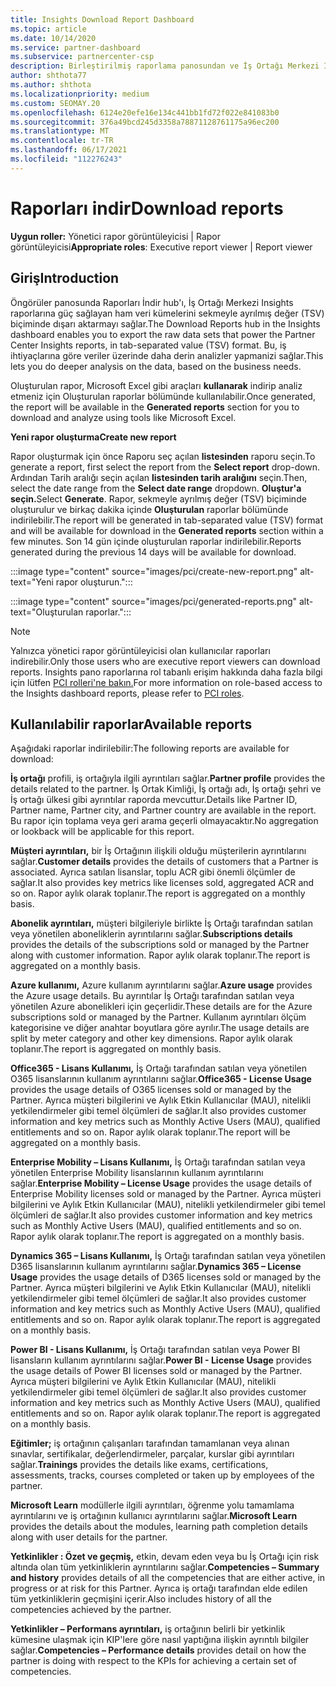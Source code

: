 ```yaml
---
title: Insights Download Report Dashboard
ms.topic: article
ms.date: 10/14/2020
ms.service: partner-dashboard
ms.subservice: partnercenter-csp
description: Birleştirilmiş raporlama panosundan ve İş Ortağı Merkezi Insights raporlarından verileri indirmeyi İş Ortağı Merkezi öğrenin.
author: shthota77
ms.author: shthota
ms.localizationpriority: medium
ms.custom: SEOMAY.20
ms.openlocfilehash: 6124e20efe16e134c441bb1fd72f022e841083b0
ms.sourcegitcommit: 376a49bcd245d3358a78871128761175a96ec200
ms.translationtype: MT
ms.contentlocale: tr-TR
ms.lasthandoff: 06/17/2021
ms.locfileid: "112276243"
---
```

# <a name="download-reports"></a><span data-ttu-id="b20b5-103">Raporları indir</span><span class="sxs-lookup"><span data-stu-id="b20b5-103">Download reports</span></span>

<span data-ttu-id="b20b5-104">**Uygun roller:** Yönetici rapor görüntüleyicisi | Rapor görüntüleyicisi</span><span class="sxs-lookup"><span data-stu-id="b20b5-104">**Appropriate roles**: Executive report viewer | Report viewer</span></span>

## <a name="introduction"></a><span data-ttu-id="b20b5-105">Giriş</span><span class="sxs-lookup"><span data-stu-id="b20b5-105">Introduction</span></span>

<span data-ttu-id="b20b5-106">Öngörüler panosunda Raporları İndir hub'ı, İş Ortağı Merkezi Insights raporlarına güç sağlayan ham veri kümelerini sekmeyle ayrılmış değer (TSV) biçiminde dışarı aktarmayı sağlar.</span><span class="sxs-lookup"><span data-stu-id="b20b5-106">The Download Reports hub in the Insights dashboard enables you to export the raw data sets that power the Partner Center Insights reports, in tab-separated value (TSV) format.</span></span> <span data-ttu-id="b20b5-107">Bu, iş ihtiyaçlarına göre veriler üzerinde daha derin analizler yapmanizi sağlar.</span><span class="sxs-lookup"><span data-stu-id="b20b5-107">This lets you do deeper analysis on the data, based on the business needs.</span></span>

<span data-ttu-id="b20b5-108">Oluşturulan rapor, Microsoft Excel gibi araçları **kullanarak** indirip analiz etmeniz için Oluşturulan raporlar bölümünde kullanılabilir.</span><span class="sxs-lookup"><span data-stu-id="b20b5-108">Once generated, the report  will be available in the **Generated reports** section for you to download and analyze using tools like Microsoft Excel.</span></span>

<span data-ttu-id="b20b5-109">**Yeni rapor oluşturma**</span><span class="sxs-lookup"><span data-stu-id="b20b5-109">**Create new report**</span></span>

<span data-ttu-id="b20b5-110">Rapor oluşturmak için önce Raporu seç açılan **listesinden** raporu seçin.</span><span class="sxs-lookup"><span data-stu-id="b20b5-110">To generate a report, first select the report from the **Select report** drop-down.</span></span> <span data-ttu-id="b20b5-111">Ardından Tarih aralığı seçin açılan **listesinden tarih aralığını** seçin.</span><span class="sxs-lookup"><span data-stu-id="b20b5-111">Then, select the date range from the **Select date range** dropdown.</span></span> <span data-ttu-id="b20b5-112">**Oluştur'a seçin.**</span><span class="sxs-lookup"><span data-stu-id="b20b5-112">Select **Generate**.</span></span> <span data-ttu-id="b20b5-113">Rapor, sekmeyle ayrılmış değer (TSV) biçiminde oluşturulur ve birkaç dakika içinde **Oluşturulan** raporlar bölümünde indirilebilir.</span><span class="sxs-lookup"><span data-stu-id="b20b5-113">The report will be generated in tab-separated value (TSV) format and will be available for download in the **Generated reports** section within a few minutes.</span></span> <span data-ttu-id="b20b5-114">Son 14 gün içinde oluşturulan raporlar indirilebilir.</span><span class="sxs-lookup"><span data-stu-id="b20b5-114">Reports generated during the previous 14 days will be available for download.</span></span>

:::image type="content" source="images/pci/create-new-report.png" alt-text="Yeni rapor oluşturun.":::

:::image type="content" source="images/pci/generated-reports.png" alt-text="Oluşturulan raporlar.":::

>[!NOTE] 
><span data-ttu-id="b20b5-117">Yalnızca yönetici rapor görüntüleyicisi olan kullanıcılar raporları indirebilir.</span><span class="sxs-lookup"><span data-stu-id="b20b5-117">Only those users who are executive report viewers can download reports.</span></span> <span data-ttu-id="b20b5-118">Insights pano raporlarına rol tabanlı erişim hakkında daha fazla bilgi için lütfen [PCI rolleri'ne bakın.](pci-roles.md)</span><span class="sxs-lookup"><span data-stu-id="b20b5-118">For more information on role-based access to the Insights dashboard reports, please refer to [PCI roles](pci-roles.md).</span></span> 

## <a name="available-reports"></a><span data-ttu-id="b20b5-119">Kullanılabilir raporlar</span><span class="sxs-lookup"><span data-stu-id="b20b5-119">Available reports</span></span>

<span data-ttu-id="b20b5-120">Aşağıdaki raporlar indirilebilir:</span><span class="sxs-lookup"><span data-stu-id="b20b5-120">The following reports are available for download:</span></span>

<span data-ttu-id="b20b5-121">**İş ortağı** profili, iş ortağıyla ilgili ayrıntıları sağlar.</span><span class="sxs-lookup"><span data-stu-id="b20b5-121">**Partner profile** provides the details related to the partner.</span></span> <span data-ttu-id="b20b5-122">İş Ortak Kimliği, İş ortağı adı, İş ortağı şehri ve İş ortağı ülkesi gibi ayrıntılar raporda mevcuttur.</span><span class="sxs-lookup"><span data-stu-id="b20b5-122">Details like Partner ID, Partner name, Partner city, and Partner country are available in the report.</span></span> <span data-ttu-id="b20b5-123">Bu rapor için toplama veya geri arama geçerli olmayacaktır.</span><span class="sxs-lookup"><span data-stu-id="b20b5-123">No aggregation or lookback will be applicable for this report.</span></span>

<span data-ttu-id="b20b5-124">**Müşteri ayrıntıları,** bir İş Ortağının ilişkili olduğu müşterilerin ayrıntılarını sağlar.</span><span class="sxs-lookup"><span data-stu-id="b20b5-124">**Customer details** provides the details of customers that a Partner is associated.</span></span> <span data-ttu-id="b20b5-125">Ayrıca satılan lisanslar, toplu ACR gibi önemli ölçümler de sağlar.</span><span class="sxs-lookup"><span data-stu-id="b20b5-125">It also provides key metrics like licenses sold, aggregated ACR and so on.</span></span> <span data-ttu-id="b20b5-126">Rapor aylık olarak toplanır.</span><span class="sxs-lookup"><span data-stu-id="b20b5-126">The report is aggregated on a monthly basis.</span></span>

<span data-ttu-id="b20b5-127">**Abonelik ayrıntıları,** müşteri bilgileriyle birlikte İş Ortağı tarafından satılan veya yönetilen aboneliklerin ayrıntılarını sağlar.</span><span class="sxs-lookup"><span data-stu-id="b20b5-127">**Subscriptions details** provides the details of the subscriptions sold or managed by the Partner along with customer information.</span></span> <span data-ttu-id="b20b5-128">Rapor aylık olarak toplanır.</span><span class="sxs-lookup"><span data-stu-id="b20b5-128">The report is aggregated on a monthly basis.</span></span>

<span data-ttu-id="b20b5-129">**Azure kullanımı,** Azure kullanım ayrıntılarını sağlar.</span><span class="sxs-lookup"><span data-stu-id="b20b5-129">**Azure usage** provides the Azure usage details.</span></span> <span data-ttu-id="b20b5-130">Bu ayrıntılar İş Ortağı tarafından satılan veya yönetilen Azure abonelikleri için geçerlidir.</span><span class="sxs-lookup"><span data-stu-id="b20b5-130">These details are for the Azure subscriptions sold or managed by the Partner.</span></span> <span data-ttu-id="b20b5-131">Kullanım ayrıntıları ölçüm kategorisine ve diğer anahtar boyutlara göre ayrılır.</span><span class="sxs-lookup"><span data-stu-id="b20b5-131">The usage details are split by meter category and other key dimensions.</span></span> <span data-ttu-id="b20b5-132">Rapor aylık olarak toplanır.</span><span class="sxs-lookup"><span data-stu-id="b20b5-132">The report is aggregated on monthly basis.</span></span>

<span data-ttu-id="b20b5-133">**Office365 - Lisans Kullanımı,** İş Ortağı tarafından satılan veya yönetilen O365 lisanslarının kullanım ayrıntılarını sağlar.</span><span class="sxs-lookup"><span data-stu-id="b20b5-133">**Office365 - License Usage** provides the usage details of O365 licenses sold or managed by the Partner.</span></span> <span data-ttu-id="b20b5-134">Ayrıca müşteri bilgilerini ve Aylık Etkin Kullanıcılar (MAU), nitelikli yetkilendirmeler gibi temel ölçümleri de sağlar.</span><span class="sxs-lookup"><span data-stu-id="b20b5-134">It also provides customer information and key metrics such as Monthly Active Users (MAU), qualified entitlements and so on.</span></span> <span data-ttu-id="b20b5-135">Rapor aylık olarak toplanır.</span><span class="sxs-lookup"><span data-stu-id="b20b5-135">The report will be aggregated on a monthly basis.</span></span>

<span data-ttu-id="b20b5-136">**Enterprise Mobility – Lisans Kullanımı,**  İş Ortağı tarafından satılan veya yönetilen Enterprise Mobility lisanslarının kullanım ayrıntılarını sağlar.</span><span class="sxs-lookup"><span data-stu-id="b20b5-136">**Enterprise Mobility – License Usage**  provides the usage details of Enterprise Mobility licenses sold or managed by the Partner.</span></span> <span data-ttu-id="b20b5-137">Ayrıca müşteri bilgilerini ve Aylık Etkin Kullanıcılar (MAU), nitelikli yetkilendirmeler gibi temel ölçümleri de sağlar.</span><span class="sxs-lookup"><span data-stu-id="b20b5-137">It also provides customer information and key metrics such as Monthly Active Users (MAU), qualified entitlements and so on.</span></span> <span data-ttu-id="b20b5-138">Rapor aylık olarak toplanır.</span><span class="sxs-lookup"><span data-stu-id="b20b5-138">The report is aggregated on a monthly basis.</span></span>

<span data-ttu-id="b20b5-139">**Dynamics 365 – Lisans Kullanımı,** İş Ortağı tarafından satılan veya yönetilen D365 lisanslarının kullanım ayrıntılarını sağlar.</span><span class="sxs-lookup"><span data-stu-id="b20b5-139">**Dynamics 365 – License Usage** provides the usage details of D365 licenses sold or managed by the Partner.</span></span> <span data-ttu-id="b20b5-140">Ayrıca müşteri bilgilerini ve Aylık Etkin Kullanıcılar (MAU), nitelikli yetkilendirmeler gibi temel ölçümleri de sağlar.</span><span class="sxs-lookup"><span data-stu-id="b20b5-140">It also provides customer information and key metrics such as Monthly Active Users (MAU), qualified entitlements and so on.</span></span> <span data-ttu-id="b20b5-141">Rapor aylık olarak toplanır.</span><span class="sxs-lookup"><span data-stu-id="b20b5-141">The report is aggregated on a monthly basis.</span></span>

<span data-ttu-id="b20b5-142">**Power BI - Lisans Kullanımı,** İş Ortağı tarafından satılan veya Power BI lisansların kullanım ayrıntılarını sağlar.</span><span class="sxs-lookup"><span data-stu-id="b20b5-142">**Power BI - License Usage** provides the usage details of Power BI licenses sold or managed by the Partner.</span></span> <span data-ttu-id="b20b5-143">Ayrıca müşteri bilgilerini ve Aylık Etkin Kullanıcılar (MAU), nitelikli yetkilendirmeler gibi temel ölçümleri de sağlar.</span><span class="sxs-lookup"><span data-stu-id="b20b5-143">It also provides customer information and key metrics such as Monthly Active Users (MAU), qualified entitlements and so on.</span></span> <span data-ttu-id="b20b5-144">Rapor aylık olarak toplanır.</span><span class="sxs-lookup"><span data-stu-id="b20b5-144">The report is aggregated on a monthly basis.</span></span>

<span data-ttu-id="b20b5-145">**Eğitimler;** iş ortağının çalışanları tarafından tamamlanan veya alınan sınavlar, sertifikalar, değerlendirmeler, parçalar, kurslar gibi ayrıntıları sağlar.</span><span class="sxs-lookup"><span data-stu-id="b20b5-145">**Trainings** provides the details like exams, certifications, assessments, tracks, courses completed or taken up by employees of the partner.</span></span>

<span data-ttu-id="b20b5-146">**Microsoft Learn** modüllerle ilgili ayrıntıları, öğrenme yolu tamamlama ayrıntılarını ve iş ortağının kullanıcı ayrıntılarını sağlar.</span><span class="sxs-lookup"><span data-stu-id="b20b5-146">**Microsoft Learn** provides the details about the modules, learning path completion details along with user details for the partner.</span></span>

<span data-ttu-id="b20b5-147">**Yetkinlikler : Özet ve geçmiş,** etkin, devam eden veya bu İş Ortağı için risk altında olan tüm yetkinliklerin ayrıntılarını sağlar.</span><span class="sxs-lookup"><span data-stu-id="b20b5-147">**Competencies – Summary and history** provides details of all the competencies that are either active, in progress or at risk for this Partner.</span></span> <span data-ttu-id="b20b5-148">Ayrıca iş ortağı tarafından elde edilen tüm yetkinliklerin geçmişini içerir.</span><span class="sxs-lookup"><span data-stu-id="b20b5-148">Also includes history of all the competencies achieved by the partner.</span></span>

<span data-ttu-id="b20b5-149">**Yetkinlikler – Performans ayrıntıları,** iş ortağının belirli bir yetkinlik kümesine ulaşmak için KIP'lere göre nasıl yaptığına ilişkin ayrıntılı bilgiler sağlar.</span><span class="sxs-lookup"><span data-stu-id="b20b5-149">**Competencies – Performance details** provides detail on how the partner is doing with respect to the KPIs for achieving a certain set of competencies.</span></span>


